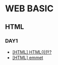 # WEB BASIC
## HTML
### DAY1
- [[HTML] HTML이란?](https://github.com/chaeyn/web-basic/blob/main/learn-html-md/html.md)
- [[HTML] emmet](https://github.com/chaeyn/web-basic/blob/main/learn-html-md/emmet.md)
